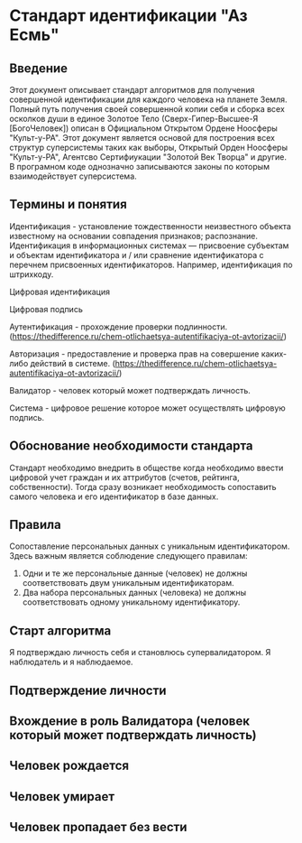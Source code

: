# Стандарт идентификации "Аз Есмь"

## Введение

Этот документ описывает стандарт алгоритмов для получения совершенной идентификации для каждого человека на планете Земля.
Полный путь получения своей совершенной копии себя и сборка всех осколков души в единое Золотое Тело (Сверх-Гипер-Высшее-Я [БогоЧеловек]) описан в Официальном Открытом Ордене Ноосферы "Культ-у-РА".
Этот документ является основой для построения всех структур суперсистемы таких как выборы, Открытый Орден Ноосферы "Культ-у-РА", Агентсво Сертифиукации "Золотой Век Творца" и другие.
В програмном коде однозначно записываются законы по которым взаимодействует суперсистема.

## Термины и понятия

Идентификация - установление тождественности неизвестного объекта известному на основании совпадения признаков; распознание.
Идентификация в информационных системах — присвоение субъектам и объектам идентификатора и / или сравнение идентификатора с перечнем присвоенных идентификаторов. Например, идентификация по штрихкоду.

Цифровая идентификация

Цифровая подпись

Аутентификация - прохождение проверки подлинности. (https://thedifference.ru/chem-otlichaetsya-autentifikaciya-ot-avtorizacii/)

Авторизация - предоставление и проверка прав на совершение каких-либо действий в системе. (https://thedifference.ru/chem-otlichaetsya-autentifikaciya-ot-avtorizacii/)

Валидатор - человек который может подтверждать личность.

Система - цифровое решение которое может осуществлять цифровую подпись.

## Обоснование необходимости стандарта

Стандарт необходимо внедрить в обществе когда необходимо ввести цифровой учет граждан и их аттрибутов (счетов, рейтинга, собственности). Тогда сразу возникает необходимость сопоставить самого человека и его идентификатор в базе данных. 

## Правила

Сопоставление персональных данных с уникальным идентификатором. Здесь важным является соблюдение следующего правилам:
1) Одни и те же персональные данные (человек) не должны соответствовать двум уникальным идентификаторам.
2) Два набора персональных данных (человека) не должны соответствовать одному уникальному идентификатору.

## Старт алгоритма

Я подтверждаю личность себя и становлюсь супервалидатором. Я наблюдатель и я наблюдаемое.

## Подтверждение личности



## Вхождение в роль Валидатора (человек который может подтверждать личность)



## Человек рождается



## Человек умирает



## Человек пропадает без вести

